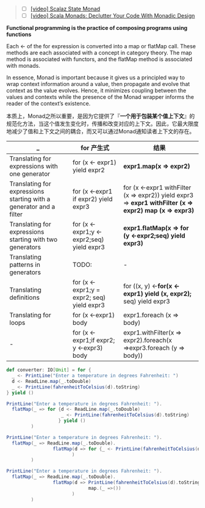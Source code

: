 > - [ ] [[video] Scalaz State Monad](https://www.youtube.com/watch?v=Jg3Uv_YWJqI)
> - [ ] [[video] Scala Monads: Declutter Your Code With Monadic Design](https://www.youtube.com/watch?v=Mw_Jnn_Y5iA)


**Functional programming is the practice of composing programs using functions**

Each <- of the for expression is converted into a map or flatMap call. These methods are each associated with a concept in category theory. The map method is associated with functors, and the flatMap method is associated with monads.

In essence, Monad is important because it gives us a principled way to wrap context information around a value, then propagate and evolve that context as the value evolves. Hence, it minimizes coupling between the values and contexts while the presence of the Monad wrapper informs the reader of the context’s existence.

本质上，Monad之所以重要，是因为它提供了『**一个用于包装某个值上下文**』的规范化方法，当这个值发生变化时，传播和改变对应的上下文。因此，它最大限度地减少了值和上下文之间的耦合，而又可以通过Monad通知读者上下文的存在。

| _                                        | for 产生式                                  | 结果                                       |
| ---------------------------------------- | ---------------------------------------- | ---------------------------------------- |
| Translating for expressions with one generator | for (x <- expr1) yield expr2             | **expr1.map(x => expr2)**                |
| Translating for expressions starting with a generator and a filter | for (x <-expr1 if expr2) yield expr3     | for (x <-expr1 withFilter (x => expr2)) yield expr3 <br />=> **expr1 withFilter (x => expr2) map (x => expr3)** |
| Translating for expressions starting with two generators | for (x <-expr1;y <-expr2;seq) yield expr3 | **expr1.flatMap(x => for (y <-expr2;seq) yield expr3)** |
| Translating patterns in generators       | TODO:                                    | -                                        |
| Translating definitions                  | for (x <-expr1;y = expr2; seq) yield expr3 | for ((x, y) <-**for(x <-expr1) yield (x, expr2);** seq) yield expr3 |
| Translating for loops                    | for (x <-expr1) body                     | expr1.foreach (x => body)                |
| -                                        | for (x <-expr1;if expr2; y <-expr3) body | expr1.withFilter(x => expr2).foreach(x =>expr3.foreach (y => body)) |

```scala
def converter: IO[Unit] = for {
  _ <- PrintLine("Enter a temperature in degrees Fahrenheit: ")
  d <- ReadLine.map(_.toDouble)
  _ <- PrintLine(fahrenheitToCelsius(d).toString)
} yield ()

PrintLine("Enter a temperature in degrees Fahrenheit: ").
  flatMap(_ => for {d <- ReadLine.map(_.toDouble)
                    _ <- PrintLine(fahrenheitToCelsius(d).toString)
                   } yield ()
         )

PrintLine("Enter a temperature in degrees Fahrenheit: ").
  flatMap(_ => ReadLine.map(_.toDouble).
                 flatMap(d => for {_ <- PrintLine(fahrenheitToCelsius(d).toString)} yield()
                        )
         )

PrintLine("Enter a temperature in degrees Fahrenheit: ").
  flatMap(_ => ReadLine.map(_.toDouble).
                 flatMap(d => PrintLine(fahrenheitToCelsius(d).toString).
                              map.(_ =>())
                        )
         )
```

